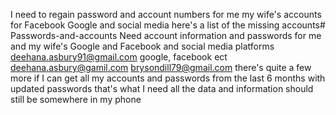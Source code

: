 I need to regain password and account numbers for me my wife's accounts for Facebook Google and social media here's a list of the missing accounts# Passwords-and-accounts
Need account information and passwords for me and my wife's Google and Facebook and social media platforms
deehana.asbury91@gmail.com   google, facebook ect
deehana.asbury@gamil.com
brysondill79@gmail.com
there's quite a few more if I can get all my accounts and passwords from the last 6 months with updated passwords that's what I need all the data and information should still be somewhere in my phone

